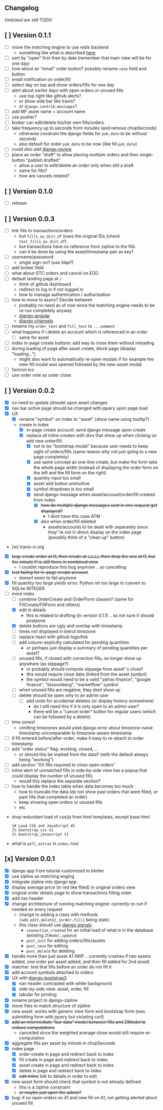 ## Changelog
_Unticked are still TODO_

## [ ] Version 0.1.1
- [ ] move the matching engine to use redis backend
  - something like what is described [here](https://channels.readthedocs.io/en/stable/getting-started.html#running-with-channels)
- [ ] sort by "open" first then by date (remember that main view will be for one day)
- [ ] how about an "email" order button? possibly rename `vote` field and button
- [ ] email notification on order/fill
- [ ] select day on top and show orders/fills for one day
- [ ] alert about eariler days with open orders or unused fills
    - use top right like github alerts?
    - or show side bar like travis?
    - or `django.contrib.messages`?
- [ ] add MF asset name + account name
- [ ] use pusher?
- [ ] broker can edit/delete his/her own fills/orders
- [ ] take frequency up to seconds from minutes (and remove chopSeconds)
  - otherwise constrain the django fields for `pub_date` to be without seconds
  - also default for order `pub_date` to be now (like fill `pub_date`)
- [ ] could also add [django-review](https://github.com/bitlabstudio/django-review)
- [ ] place an order "draft" to allow placing multiple orders and then single-button "publish drafted"
  - allow a user to edit/delete an order only when still a draft
  - same for fills?
  - how are cancels related?


## [ ] Version 0.1.0
- [ ] release


## [ ] Version 0.0.3
- [ ] link fills to transactions/orders
  - but `fills_as_dict_df` loses the original IDs (check `test_fills_as_dict_df`)
  - but transactions have no reference from zipline to the fills
  - can it be done by using the asset/timestamp pair as key?
- [ ] username/password
  - single sign-on? (use ldap?)
- [ ] add broker field
- [ ] what about GTC orders and cancel on EOD
- [ ] default landing page at `/`
  - think of github dashboard
  - redirect to log in if not logged in
  - how to manage authentication / authorization
- [ ] how to move to async? Decide between
  - probably no need as of now since the matching engine needs to be re-run completely anyway
  - [django-angular](http://django-angular.readthedocs.io/en/latest/angular-model-form.html)
  - [django-channels](https://channels.readthedocs.io/en/stable/concepts.html)
- [ ] rename my `order_text` and `fill_text` to `...comment`
- [ ] what happens if i delete an account which is referenced in an order
  - [ ] same for asset
- [ ] index in-page create buttons: add way to close them without reloading
- [ ] during loading of page after asset create, block page (display "loading...")
  - might also want to automatically re-open modals if for example the new-fill modal was opened followed by the new-asset modal
- [ ] favicon.ico
- [ ] use order vote as order close

## [ ] Version 0.0.2
- [x] no need to update zlmodel upon asset changes
- [x] nav bar active page should be changed with jquery upon page load
- [x] UX
  - [x] rename "symbol" on index to "asset" (show name using tooltip?)
  - create in index
    - [x] in-page create account: send django message upon create
    - [x] replace all inline creates with divs that show up when clicking on add new order/fill
      - [x] not to be "bootstrap modal" because user needs to keep sight of orders/fills (same reason why not just going to a new page completely)
      - [x] use same concept as one-line create, but make the form take the whole page width (instead of displaying the order form on the left and the fill form on the right)
      - [x] quantity input too small
      - [x] asset add button unintuitive
      - [x] symbol dropdown is too small
      - [x] send django message when asset/account/order/fill created from index
        - [x] ~~how do multiple django messages sent in one request get displayed?~~
          - I dont have this case ATM
        - [x] also when order/fill deleted
          - assets/accounts to be dealt with separately since they''re not in direct display on the index page (possibly think of a "clean up" button)

- [w] travis-ci.org
- [x] ~~bug: create order at t1, then create at `t2>t1`, then drop the one at t1, but the minute t1 is still there in combined view~~
  - I couldnt reproduce this bug anymore .. so cancelling
- [x] ~~test failing for in-page create account~~
  - doesnt seem to fail anymore
- [x] fill quantity too large yields error: Python int too large to convert to SQLite INTEGER
- [ ] more index
  - [ ] combine OrderCreate and OrderForm classes? (same for FillCreate/FillForm and others)
  - [x] edit in details
    - this is related to drafting (in version 0.1.1) .. so not sure if should postpone
  - [x] delete buttons are ugly and overlap with timestamp
  - [ ] times not displayed in beirut timezone
  - [ ] replace heart with github logo/link
  - [ ] add column explicitly calculated for pending quantities
    - or perhaps just display a summary of pending quantities per asset?
  - [ ] unused fills, if closed with correction fills, no longer show up anywhere (as slippage?)
    - or probably should compute slippage from asset''s close?
    - this would require close data (linked from the asset symbol)
    - the symbol would need to be a valid "yahoo finance", "google finance", "blooomberg", "marketflow" symbol
  - [ ] when unused fills are negative, they dont show up
  - [ ] delete should be open only to an admin user
    - [ ] add undo for accidental deletes (or display history somewhere)
      - do I still need this if it is only open to an admin user?
      - there will be a "cancel order" button for regular users (which can be followed by a delete)
- [ ] time zones!
  - omitting timezones would yield django error about timezone-naive timestamp uncomparable to timezone-aware timestamp
- [ ] if fill entered before/after order, make it easy to re-attach to order timestamp
- [ ] add "order status" flag: working, closed, ...
  - or should this be implied from the data? (with the default always being "working")
- [ ] add section "XX fills required to close open orders"
- [ ] inline alert of unmatched fills in side-by-side view has a popup that could display the number of unused fills
  - would this replace the separate section?
- [ ] how to handle the index table when data becomes too much
  - how to truncate the data (do not show past orders that were filled, or past fills that completed an order)
  - keep showing open orders or unused fills
  - etc
- drop redundant load of css/js from html templates, except base.html
  ```
  {# Load CSS and JavaScript #}
  {% bootstrap_css %}
  {% bootstrap_javascript %}
  ```
- what is `poll_extras` in `index.html`

## [x] Version 0.0.1
- [x] django app from tutorial customized to blotter
- [x] use zipline as matching enging
- [x] integrate zipline into django app
- [x] display average price (in red like filled) in original orders view
- [x] original order details page to show transactions filling order
- [x] add nav header
- [x] change architecture of running matching engine: currently re-run if needed on every request
  - change to adding a class with methods `{add,edit,delete}_{order,fill}` being static
  - this class should use [django signals](https://docs.djangoproject.com/en/1.10/ref/signals/):
    - `connection_created` for an initial load of what is in the database (existing `ZlModel.update`)
    - `post_init` for adding orders/fills/assets
    - `post_save` for editing
    - `post_delete` for deleting
- [x] handle more than just asset A1 (WIP .. currently crashes if two assets added, one order per asset added, and then fill added for 2nd asset)
- [x] matcher: test that fills before an order do not fill it
- [x] add account symbols attached to orders
- [x] UX with [django-bootstrap3](https://github.com/dyve/django-bootstrap3)
  - [x] nav header contrasted with white background
  - [x] side-by-side view: asset, order, fill
  - [x] tabular for printing
- [x] rename project to django-zipline
- [x] move files to match structure of zipline
- [x] new asset: works with generic view form and bootstrap form (was submitting form with jquery but violating csrf)
- [x] ~~add an intermediate "bar data" model between fills and ZlModel to reduce computations~~
  - cancelled since the weighted average close would still require re-computation
- [x] aggregate fills per asset by minute in chopSeconds
- [x] index page
  - [x] order create in page and redirect back to index
  - [x] fill  create in page and redirect back to index
  - [x] asset create in page and redirect back to index
  - [x] delete in page and redirect back to index
  - [x] ~~edit inline~~ link to details in order to edit
- [x] new asset form should check that symbol is not already defined
  - this is a zipline constraint
  - ~~or maybe just open the admin?~~
- [x] bug: if no open orders on A1 and new fill on A1, not getting alerted about unused fill
